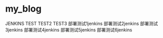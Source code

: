 # my_blog
JENKINS TEST
TEST2
TEST3
部署测试1jenkins
部署测试2jenkins
部署测试3jenkins
部署测试4jenkins
部署测试5jenkins
部署测试6jenkins
